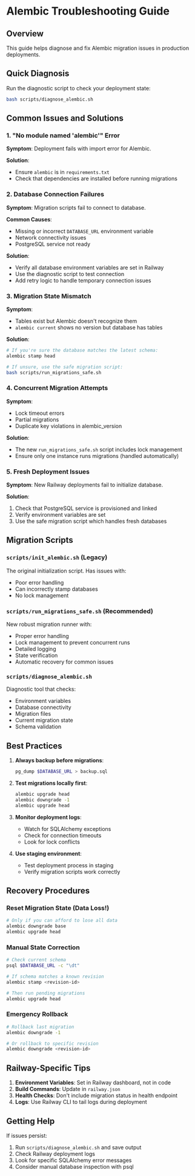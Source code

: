 # Alembic Troubleshooting Guide

## Overview

This guide helps diagnose and fix Alembic migration issues in production deployments.

## Quick Diagnosis

Run the diagnostic script to check your deployment state:

```bash
bash scripts/diagnose_alembic.sh
```

## Common Issues and Solutions

### 1. "No module named 'alembic'" Error

**Symptom**: Deployment fails with import error for Alembic.

**Solution**:
- Ensure `alembic` is in `requirements.txt`
- Check that dependencies are installed before running migrations

### 2. Database Connection Failures

**Symptom**: Migration scripts fail to connect to database.

**Common Causes**:
- Missing or incorrect `DATABASE_URL` environment variable
- Network connectivity issues
- PostgreSQL service not ready

**Solution**:
- Verify all database environment variables are set in Railway
- Use the diagnostic script to test connection
- Add retry logic to handle temporary connection issues

### 3. Migration State Mismatch

**Symptom**:
- Tables exist but Alembic doesn't recognize them
- `alembic current` shows no version but database has tables

**Solution**:
```bash
# If you're sure the database matches the latest schema:
alembic stamp head

# If unsure, use the safe migration script:
bash scripts/run_migrations_safe.sh
```

### 4. Concurrent Migration Attempts

**Symptom**:
- Lock timeout errors
- Partial migrations
- Duplicate key violations in alembic_version

**Solution**:
- The new `run_migrations_safe.sh` script includes lock management
- Ensure only one instance runs migrations (handled automatically)

### 5. Fresh Deployment Issues

**Symptom**: New Railway deployments fail to initialize database.

**Solution**:
1. Check that PostgreSQL service is provisioned and linked
2. Verify environment variables are set
3. Use the safe migration script which handles fresh databases

## Migration Scripts

### `scripts/init_alembic.sh` (Legacy)
The original initialization script. Has issues with:
- Poor error handling
- Can incorrectly stamp databases
- No lock management

### `scripts/run_migrations_safe.sh` (Recommended)
New robust migration runner with:
- Proper error handling
- Lock management to prevent concurrent runs
- Detailed logging
- State verification
- Automatic recovery for common issues

### `scripts/diagnose_alembic.sh`
Diagnostic tool that checks:
- Environment variables
- Database connectivity
- Migration files
- Current migration state
- Schema validation

## Best Practices

1. **Always backup before migrations**:
   ```bash
   pg_dump $DATABASE_URL > backup.sql
   ```

2. **Test migrations locally first**:
   ```bash
   alembic upgrade head
   alembic downgrade -1
   alembic upgrade head
   ```

3. **Monitor deployment logs**:
   - Watch for SQLAlchemy exceptions
   - Check for connection timeouts
   - Look for lock conflicts

4. **Use staging environment**:
   - Test deployment process in staging
   - Verify migration scripts work correctly

## Recovery Procedures

### Reset Migration State (Data Loss!)
```bash
# Only if you can afford to lose all data
alembic downgrade base
alembic upgrade head
```

### Manual State Correction
```bash
# Check current schema
psql $DATABASE_URL -c "\dt"

# If schema matches a known revision
alembic stamp <revision-id>

# Then run pending migrations
alembic upgrade head
```

### Emergency Rollback
```bash
# Rollback last migration
alembic downgrade -1

# Or rollback to specific revision
alembic downgrade <revision-id>
```

## Railway-Specific Tips

1. **Environment Variables**: Set in Railway dashboard, not in code
2. **Build Commands**: Update in `railway.json`
3. **Health Checks**: Don't include migration status in health endpoint
4. **Logs**: Use Railway CLI to tail logs during deployment

## Getting Help

If issues persist:
1. Run `scripts/diagnose_alembic.sh` and save output
2. Check Railway deployment logs
3. Look for specific SQLAlchemy error messages
4. Consider manual database inspection with psql
